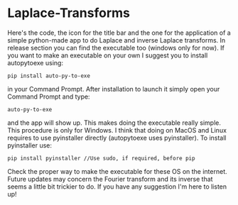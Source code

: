 # Laplace-Transforms
Here's the code, the icon for the title bar and the one for the application of a simple python-made app to do Laplace and inverse Laplace transforms. 
In release section you can find the executable too (windows only for now).
If you want to make an executable on your own I suggest you to install autopytoexe using:
```
pip install auto-py-to-exe
```
in your Command Prompt.
After installation to launch it simply open your Command Prompt and type:
```
auto-py-to-exe
```
and the app will show up. This makes doing the executable really simple.
This procedure is only for Windows. I think that doing on MacOS and Linux requires to use pyinstaller directly (autopytoexe uses pyinstaller).
To install pyinstaller use:
```
pip install pyinstaller //Use sudo, if required, before pip
```
Check the proper way to make the executable for these OS on the internet.
Future updates may concern the Fourier transform and its inverse that seems a little bit trickier to do.
If you have any suggestion I'm here to listen up!
